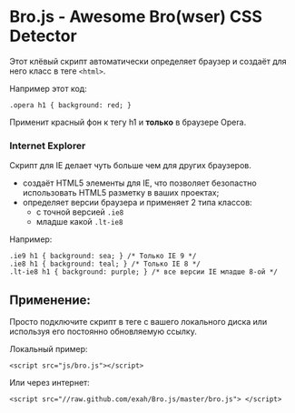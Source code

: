 # Bro.js - Awesome Bro(wser) CSS Detector
Этот клёвый скрипт автоматически определяет браузер и создаёт для него класс в теге `<html>`.

Например этот код: 

	.opera h1 { background: red; }

Применит красный фон к тегу h1 и **только** в браузере Opera.

### Internet Explorer
Скрипт для IE делает чуть больше чем для других браузеров.

* создаёт HTML5 элементы для IE, что позволяет безопастно использовать HTML5 разметку в ваших проектах;
* определяет версии браузера и применяет 2 типа классов: 
	* с точной версией `.ie8`
	* младше какой `.lt-ie8`

Например:

	.ie9 h1 { background: sea; } /* Только IE 9 */
	.ie8 h1 { background: teal; } /* Только IE 8 */
	.lt-ie8 h1 { background: purple; } /* все версии IE младше 8-ой */

## Применение: 
Просто подключите скрипт в теге <head> с вашего локального диска или используя его постоянно обновляемую ссылку.

Локальный пример:

	<script src="js/bro.js"></script>

Или через интернет: 

	<script src="//raw.github.com/exah/Bro.js/master/bro.js"> </script>